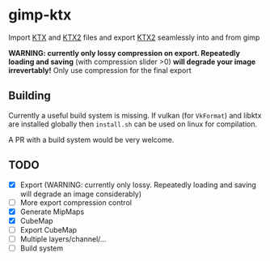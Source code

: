 # gimp-ktx

Import [KTX](https://www.khronos.org/registry/KTX/specs/1.0/ktxspec_v1.html) and [KTX2](https://github.khronos.org/KTX-Specification/) files and export [KTX2](https://github.khronos.org/KTX-Specification/) seamlessly into and from gimp

**WARNING: currently only lossy compression on export. Repeatedly loading and saving** (with compression slider >0) **will degrade your image irrevertably!** Only use compression for the final export

## Building

Currently a useful build system is missing.
If vulkan (for `VkFormat`) and libktx are installed globally then `install.sh` can be used on linux for compilation.

A PR with a build system would be very welcome.

## TODO

- [x] Export (WARNING: currently only lossy. Repeatedly loading and saving will degrade an image considerably)
- [ ] More export compression control
- [x] Generate MipMaps
- [x] CubeMap
- [ ] Export CubeMap
- [ ] Multiple layers/channel/...
- [ ] Build system
